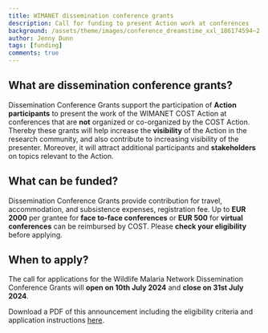```yaml
---
title: WIMANET dissemination conference grants
description: Call for funding to present Action work at conferences
background: /assets/theme/images/conference_dreamstime_xxl_186174594~2.jpg
author: Jenny Dunn
tags: [funding]
comments: true
---
```


## What are dissemination conference grants?
Dissemination Conference Grants support the participation of **Action participants** to present the work of the WIMANET COST Action at conferences that are **not** organized or co-organized by the COST Action. Thereby these grants will help increase the **visibility** of the Action in the research community, and also contribute to increasing visibility of the presenter. Moreover, it will attract additional participants and **stakeholders** on topics relevant to the Action.

## What can be funded?
Dissemination Conference Grants provide contribution for travel, accommodation, and subsistence expenses, registration fee. Up to **EUR 2000** per grantee for **face to-face conferences** or **EUR 500** for **virtual conferences** can be reimbursed by COST. Please **check your eligibility** before applying.

## When to apply?
The call for applications for the Wildlife Malaria Network Dissemination Conference Grants will **open on 10th July 2024** and **close on 31st July 2024**.

Download a PDF of this announcement including the eligibility criteria and application instructions [here](https://github.com/wimanet-science/web/blob/5ad6f069c5e48482f374fd8e6af555237ec48161/assets/docs/Dissemination%20Grant%20announcement_final.pdf).

